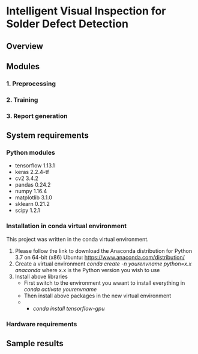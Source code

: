 # Intelligent Visual Inspection for Solder Defect Detection

## Overview

## Modules
### 1. Preprocessing
### 2. Training
### 3. Report generation

## System requirements
### Python modules
* tensorflow 1.13.1
* keras 2.2.4-tf
* cv2 3.4.2
* pandas 0.24.2
* numpy 1.16.4
* matplotlib 3.1.0
* sklearn 0.21.2
* scipy 1.2.1

### Installation in conda virtual environment

This project was written in the conda virtual environment. 
1. Please follow the link to download the Anaconda distribution for Python 3.7 on 64-bit (x86) Ubuntu:
https://www.anaconda.com/distribution/
2. Create a virtual environment 
   *conda create -n yourenvname python=x.x anaconda*
   where x.x is the Python version you wish to use
3. Install above libraries
   - First switch to the environment you wwant to install everything in
   *conda activate yourenvname*
   - Then install above packages in the new virtual environment
   - * *conda install tensorflow-gpu* 

### Hardware requirements

## Sample results
